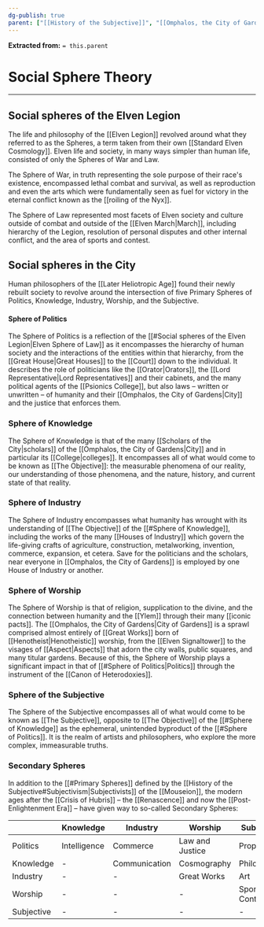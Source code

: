 ```yaml
---
dg-publish: true
parent: ["[[History of the Subjective]]", "[[Omphalos, the City of Gardens]]"]
---
```

**Extracted from:** `= this.parent`
# Social Sphere Theory

---

## Social spheres of the Elven Legion

The life and philosophy of the [[Elven Legion]] revolved around what they referred to as the Spheres, a term taken from their own [[Standard Elven Cosmology]]. Elven life and society, in many ways simpler than human life, consisted of only the Spheres of War and Law.

The Sphere of War, in truth representing the sole purpose of their race's existence, encompassed lethal combat and survival, as well as reproduction and even the arts which were fundamentally seen as fuel for victory in the eternal conflict known as the [[roiling of the Nyx]].

The Sphere of Law represented most facets of Elven society and culture outside of combat and outside of the [[Elven March|March]], including hierarchy of the Legion, resolution of personal disputes and other internal conflict, and the area of sports and contest.

## Social spheres in the City

Human philosophers of the [[Later Heliotropic Age]] found their newly rebuilt society to revolve around the intersection of five Primary Spheres of Politics, Knowledge, Industry, Worship, and the Subjective.

#### Sphere of Politics

The Sphere of Politics is a reflection of the [[#Social spheres of the Elven Legion|Elven Sphere of Law]] as it encompasses the hierarchy of human society and the interactions of the entities within that hierarchy, from the [[Great House|Great Houses]] to the [[Court]] down to the individual. It describes the role of politicians like the [[Orator|Orators]], the [[Lord Representative|Lord Representatives]] and their cabinets, and the many political agents of the [[Psionics College]], but also laws – written or unwritten – of humanity and their [[Omphalos, the City of Gardens|City]] and the justice that enforces them.

### Sphere of Knowledge

The Sphere of Knowledge is that of the many [[Scholars of the City|scholars]] of the [[Omphalos, the City of Gardens|City]] and in particular its [[College|colleges]]. It encompasses all of what would come to be known as [[The Objective]]: the measurable phenomena of our reality, our understanding of those phenomena, and the nature, history, and current state of that reality.

### Sphere of Industry

The Sphere of Industry encompasses what humanity has wrought with its understanding of [[The Objective]] of the [[#Sphere of Knowledge]], including the works of the many [[Houses of Industry]] which govern the life-giving crafts of agriculture, construction, metalworking, invention, commerce, expansion, et cetera. Save for the politicians and the scholars, near everyone in [[Omphalos, the City of Gardens]] is employed by one House of Industry or another.

### Sphere of Worship

The Sphere of Worship is that of religion, supplication to the divine, and the connection between humanity and the [[Ylem]] through their many [[iconic pacts]]. The [[Omphalos, the City of Gardens|City of Gardens]] is a sprawl comprised almost entirely of [[Great Works]] born of [[Henotheist|Henotheistic]] worship, from the [[Elven Signaltower]] to the visages of [[Aspect|Aspects]] that adorn the city walls, public squares, and many titular gardens. Because of this, the Sphere of Worship plays a significant impact in that of [[#Sphere of Politics|Politics]] through the instrument of the [[Canon of Heterodoxies]].

### Sphere of the Subjective

The Sphere of the Subjective encompasses all of what would come to be known as [[The Subjective]], opposite to [[The Objective]] of the [[#Sphere of Knowledge]] as the ephemeral, unintended byproduct of the [[#Sphere of Politics]]. It is the realm of artists and philosophers, who explore the more complex, immeasurable truths.

### Secondary Spheres

In addition to the [[#Primary Spheres]] defined by the [[History of the Subjective#Subjectivism|Subjectivists]] of the [[Mouseion]], the modern ages after the [[Crisis of Hubris]] – the [[Renascence]] and now the [[Post-Enlightenment Era]] – have given way to so-called Secondary Spheres:

| | Knowledge | Industry | Worship | Subjective |
|-|-|-|-|-|
| Politics | Intelligence | Commerce | Law and Justice | Propaganda
| Knowledge | - | Communication | Cosmography | Philosophy
| Industry | - | - | Great Works | Art
| Worship | - | - | - | Sport and Contest
| Subjective | - | - | - | -
